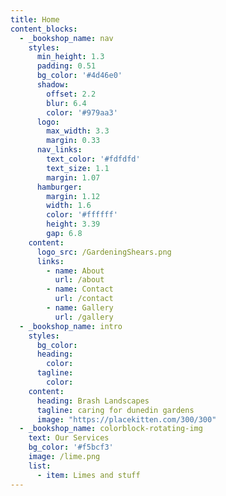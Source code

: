 ```yaml
---
title: Home
content_blocks:
  - _bookshop_name: nav
    styles:
      min_height: 1.3
      padding: 0.51
      bg_color: '#4d46e0'
      shadow:
        offset: 2.2
        blur: 6.4
        color: '#979aa3'
      logo:
        max_width: 3.3
        margin: 0.33
      nav_links:
        text_color: '#fdfdfd'
        text_size: 1.1
        margin: 1.07
      hamburger:
        margin: 1.12
        width: 1.6
        color: '#ffffff'
        height: 3.39
        gap: 6.8
    content:
      logo_src: /GardeningShears.png
      links:
        - name: About
          url: /about
        - name: Contact
          url: /contact
        - name: Gallery
          url: /gallery
  - _bookshop_name: intro
    styles:
      bg_color:
      heading:
        color:
      tagline:
        color: 
    content:
      heading: Brash Landscapes
      tagline: caring for dunedin gardens
      image: "https://placekitten.com/300/300"
  - _bookshop_name: colorblock-rotating-img
    text: Our Services
    bg_color: '#f5bcf3'
    image: /lime.png
    list:
      - item: Limes and stuff
---
```

